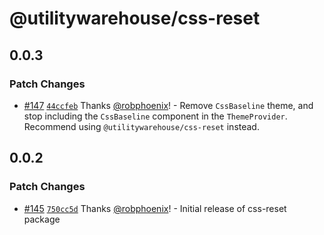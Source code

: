 # @utilitywarehouse/css-reset

## 0.0.3

### Patch Changes

- [#147](https://github.com/utilitywarehouse/design-systems/pull/147) [`44ccfeb`](https://github.com/utilitywarehouse/design-systems/commit/44ccfeb988d51e362607a4ce94c9db8bbea097ae) Thanks [@robphoenix](https://github.com/robphoenix)! - Remove `CssBaseline` theme, and stop including the `CssBaseline` component in the `ThemeProvider`. Recommend using `@utilitywarehouse/css-reset` instead.

## 0.0.2

### Patch Changes

- [#145](https://github.com/utilitywarehouse/design-systems/pull/145) [`750cc5d`](https://github.com/utilitywarehouse/design-systems/commit/750cc5db36db17afa6f06650729f5cde68cbc158) Thanks [@robphoenix](https://github.com/robphoenix)! - Initial release of css-reset package

